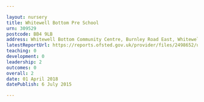 ```yaml
---

layout: nursery
title: Whitewell Bottom Pre School
urn: 309529
postcode: BB4 9LB
address: Whitewell Bottom Community Centre, Burnley Road East, Whitewell Bottom, Rossendale, Lancashire, BB4 9LB
latestReportUrl: https://reports.ofsted.gov.uk/provider/files/2498652/urn/309529.pdf
teaching: 0
development: 0
leadership: 2
outcomes: 0
overall: 2
date: 01 April 2018 
datePublish: 6 July 2015

---
```

